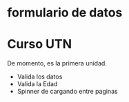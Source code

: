 # formulario de datos 
# Curso UTN

De momento, es la primera unidad.

- Valida los datos
- Valida la Edad
- Spinner de cargando entre paginas
